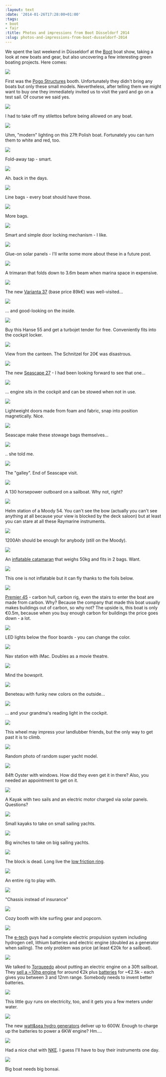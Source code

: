 ```yaml
---
:layout: text
:date: '2014-01-26T17:28:00+01:00'
:tags:
- boot
- fair
:title: Photos and impressions from Boot Düsseldorf 2014
:slug: photos-and-impressions-from-boot-dusseldorf-2014
---
```

We spent the last weekend in Düsseldorf at the [Boot](http://www.boat-duesseldorf.com/) boat show, taking a look at new boats and gear, but also uncovering a few interesting green boating projects. Here comes:

![](https://31.media.tumblr.com/62f0ee794656f8bdacf5f35fd3293c99/tumblr_inline_n00lyaExAR1qcydz0.jpg)

First was the [Pogo Structures](http://www.pogostructures.com/) booth. Unfortunately they didn't bring any boats but only these small models. Nevertheless, after telling them we might want to buy one they immediately invited us to visit the yard and go on a test sail. Of course we said yes.

![](https://31.media.tumblr.com/0e0b1cf8c052a8bd8b1e73f18939cad1/tumblr_inline_n00m2rXXlS1qcydz0.jpg)

I had to take off my stilettos before being allowed on any boat.

![](https://31.media.tumblr.com/de8a786b43ae3e5294858af9e1a6bf6a/tumblr_inline_n00m40co4S1qcydz0.jpg)

Uhm, "modern" lighting on this 27ft Polish boat. Fortunately you can turn them to white and red, too.

![](https://31.media.tumblr.com/5a56bde5e029ff99dce552e35da9088d/tumblr_inline_n00m5zgWlB1qcydz0.jpg)

Fold-away tap - smart.

![](https://31.media.tumblr.com/491f0995169df11152ad76fa187e31d4/tumblr_inline_n00m6ly6tp1qcydz0.jpg)

Ah. back in the days.

![](https://31.media.tumblr.com/721d0983f2941b711445986665baeabd/tumblr_inline_n00m74TpUY1qcydz0.jpg)

Line bags - every boat should have those.

![](https://31.media.tumblr.com/064a330c327b959c7dc9e39312009bb2/tumblr_inline_n00nsn1h951qcydz0.jpg)

More bags.

![](https://31.media.tumblr.com/e5514a54ff466d2d92eedb594b92883f/tumblr_inline_n00m82iWJV1qcydz0.jpg)

Smart and simple door locking mechanism - I like.

![](https://31.media.tumblr.com/6bbb670c75624538da82109c15e50b11/tumblr_inline_n00m9b7fqL1qcydz0.jpg)

Glue-on solar panels - I'll write some more about these in a future post.

![](https://31.media.tumblr.com/05b01c43f8782145c30176c58914a890/tumblr_inline_n00ma45YU51qcydz0.jpg)

A trimaran that folds down to 3.6m beam when marina space in expensive.

![](https://31.media.tumblr.com/359cab381ea6efd75a1db2e4daa372fb/tumblr_inline_n00mbuCXSg1qcydz0.jpg)

The new [Varianta 37](http://www.varianta.info/home/37/level02/varianta-37.html) (base price 89k€) was well-visited...

![](https://31.media.tumblr.com/42d3e8a385e392e924894152557620ff/tumblr_inline_n00mdsn6kd1qcydz0.jpg)

... and good-looking on the inside.

![](https://31.media.tumblr.com/f8a44e97b62d50ab2903897894e78dc5/tumblr_inline_n00mep7agC1qcydz0.jpg)

Buy this Hanse 55 and get a turbojet tender for free. Conveniently fits into the cockpit locker.

![](https://31.media.tumblr.com/20064194a4a42fb26d77c6aa5d327660/tumblr_inline_n00mg3rDI81qcydz0.jpg)

View from the canteen. The Schnitzel for 20€ was disastrous.

![](https://31.media.tumblr.com/08466bcbbac3f971e5243e7d33dfb33d/tumblr_inline_n00mht2fDd1qcydz0.jpg)

The new [Seascape 27](http://www.gigodesign.com/seascape/) - I had been looking forward to see that one...

![](https://31.media.tumblr.com/4ad0bc7e228fb8d04bb84d64be536202/tumblr_inline_n00mj6bSDt1qcydz0.jpg)

... engine sits in the cockpit and can be stowed when not in use.

![](https://31.media.tumblr.com/d01cb6e5d1253fa407b1b7c4363d012d/tumblr_inline_n00mkxEE2D1qcydz0.jpg)

Lightweight doors made from foam and fabric, snap into position magnetically. Nice.

![](https://31.media.tumblr.com/96321e044c1a8936be06b98297994c4f/tumblr_inline_n00mmi8Y1G1qcydz0.jpg)

Seascape make these stowage bags themselves...

![](https://31.media.tumblr.com/11ffdf42c86c43540e430fb327f6031b/tumblr_inline_n00mnbVHg51qcydz0.jpg)

.. she told me.

![](https://31.media.tumblr.com/11ef14b4341b7871fb6824d0b8f8f744/tumblr_inline_n00mo2nV521qcydz0.jpg)

The "galley". End of Seascape visit.

![](https://31.media.tumblr.com/30d94ca522595b2afe74d2b8c33c6008/tumblr_inline_n00movtGab1qcydz0.jpg)

A 130 horsepower outboard on a sailboat. Why not, right?

![](https://31.media.tumblr.com/e43d729f422a2fdf3faa56412cf0031a/tumblr_inline_n00mqkfofQ1qcydz0.jpg)

Helm station of a Moody 54. You can't see the bow (actually you can't see anything at all because your view is blocked by the deck saloon) but at least you can stare at all these Raymarine instruments.

![](https://31.media.tumblr.com/c4f73943048bab15ec5c65b4a6c344b0/tumblr_inline_n00msgri891qcydz0.jpg)

1200Ah should be enough for anybody (still on the Moody).

![](https://31.media.tumblr.com/cf0f8a9a20d5762aecd749af3e7471a7/tumblr_inline_n00mtisi5I1qcydz0.jpg)

An [inflatable catamaran](http://www.tiwal.com/) that weighs 50kg and fits in 2 bags. Want.

![](https://31.media.tumblr.com/9ff67c237369083ee053b1e52e820555/tumblr_inline_n00mvg0n2O1qcydz0.jpg)

This one is not inflatable but it can fly thanks to the foils below.

![](https://31.media.tumblr.com/b20d6718b3192163d1d46c85fbcc7df4/tumblr_inline_n00mwswKXV1qcydz0.jpg)

[Premier 45](http://www.pct.ae/composites_projects.php?project=11) - carbon hull, carbon rig, even the stairs to enter the boat are made from carbon. Why? Because the company that made this boat usually makes buildings out of carbon, so why not? The upside is, this boat is only €0.5m, because when you buy enough carbon for buildings the price goes down - a lot.

![](https://31.media.tumblr.com/dcfeae67cab4bd6aee1cade595bbfc87/tumblr_inline_n00n1itahh1qcydz0.jpg)

LED lights below the floor boards - you can change the color.

![](https://31.media.tumblr.com/327cc63c1f85023d2f024e7d26b1a4b4/tumblr_inline_n00n2qzJdE1qcydz0.jpg)

Nav station with iMac. Doubles as a movie theatre.

![](https://31.media.tumblr.com/ef58c016f04d485dc05cc63cf3e0ec4c/tumblr_inline_n00n4tH3j11qcydz0.jpg)

Mind the bowsprit.

![](https://31.media.tumblr.com/fdb997873d506937c2defc89d5946106/tumblr_inline_n00n5mH46z1qcydz0.jpg)

Beneteau with funky new colors on the outside...

![](https://31.media.tumblr.com/eac3e8c855a3aa347f71a1fed16c7b0f/tumblr_inline_n00n6kQE4y1qcydz0.jpg)

... and your grandma's reading light in the cockpit.

![](https://31.media.tumblr.com/05f675c12e88471d33bbcc292f46043a/tumblr_inline_n00n7sGf5X1qcydz0.jpg)

This wheel may impress your landlubber friends, but the only way to get past it is to climb.

![](https://31.media.tumblr.com/6ca7710f7c8d85d15d75d359f2bb12bd/tumblr_inline_n00n9eyEjV1qcydz0.jpg)

Random photo of random super yacht model.

![](https://31.media.tumblr.com/9bc1eb6f52e68da1877bfeca97f43907/tumblr_inline_n00nagVDb91qcydz0.jpg)

84ft Oyster with windows. How did they even get it in there? Also, you needed an appointment to get on it.

![](https://31.media.tumblr.com/c609db1deabb1312ded7b7e72cb31a08/tumblr_inline_n00nbxmCBl1qcydz0.jpg)

A Kayak with two sails and an electric motor charged via solar panels. Questions?

![](https://31.media.tumblr.com/7ccab9182156875f2790ef7f08fded47/tumblr_inline_n00ndqEFrc1qcydz0.jpg)

Small kayaks to take on small sailing yachts.

![](https://31.media.tumblr.com/228df861d234188d154539db50a2672d/tumblr_inline_n00neyyI511qcydz0.jpg)

Big winches to take on big sailing yachts.

![](https://31.media.tumblr.com/ebf5611c0fd239cec9ee1c92b4f31f5a/tumblr_inline_n00ngfcqUF1qcydz0.jpg)

The block is dead. Long live the [low friction ring](http://anasaziracing.blogspot.de/2013/09/antal-floating-jib-ring.html).

![](https://31.media.tumblr.com/4fee772eb7ff657f40750f1076155996/tumblr_inline_n00nqjn13w1qcydz0.jpg)

An entire rig to play with.

![](https://31.media.tumblr.com/26b601030a7d24c9ac6897c32fc6202a/tumblr_inline_n00ntkTZJg1qcydz0.jpg)

"Chassis instead of insurance"

![](https://31.media.tumblr.com/82cd215a3ca2692f3e3834455532ce26/tumblr_inline_n00nungSpc1qcydz0.jpg)

Cozy booth with kite surfing gear and popcorn.

![](https://31.media.tumblr.com/be714e32cefb8a07efde5a72241e6780/tumblr_inline_n00nwaB8k31qcydz0.jpg)

The [e-tech](http://etechdrives.com) guys had a complete electric propulsion system including hydrogen cell, lithium batteries and electric engine (doubled as a generator when sailing). The only problem was price (at least €20k for a sailboat).

![](https://31.media.tumblr.com/3c0fa8b76b49879e2efc73d9ea5aab05/tumblr_inline_n00nz7li9v1qcydz0.jpg)

We talked to [Torqueedo](http://www.torqeedo.com/) about putting an electric engine on a 30ft sailboat. They [sell a ~10hp engine](http://www.torqeedo.com/us/electric-outboards/cruise-t-tiller-controlled-dinghies-motor-boats-sailboats-up-to-4-tons) for around €2k plus [batteries](http://www.torqeedo.com/us/electric-outboards/power-26-104-intelligent-lithium-battery) for ~€2.5k - each gives you between 3 and 12nm range. Somebody needs to invent better batteries.

![](https://31.media.tumblr.com/e4b75c2b2846cb92e98a029bd183a9a3/tumblr_inline_n00o5jk8jv1qcydz0.jpg)

This little guy runs on electricity, too, and it gets you a few meters under water.

![](https://31.media.tumblr.com/a8d26374a17acdce5e29c658b9a9d0b8/tumblr_inline_n00oaqI4LP1qcydz0.jpg)

The new [watt&sea hydro generators](http://www.wattandsea.com/en) deliver up to 600W. Enough to charge up the batteries to power a 6KW engine? Hm....

![](https://31.media.tumblr.com/e6c69e070dc84afd9df0c9f9cab4a147/tumblr_inline_n00o7ucu761qcydz0.jpg)

Had a nice chat with [NKE](http://www.nke-marine-electronics.com/home/). I guess I'll have to buy their instruments one day.

![](https://31.media.tumblr.com/0a1010eaeff1b1fd06dd38ee9f21a905/tumblr_inline_n00o96tG1G1qcydz0.jpg)

Big boat needs big bonsai.
